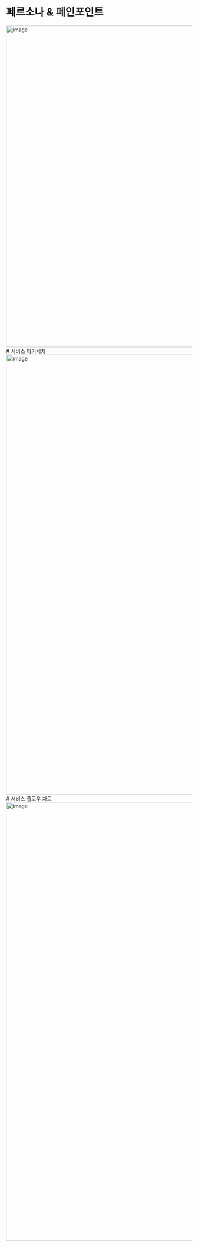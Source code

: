 # 페르소나 & 페인포인트
<img width="870" alt="image" src="https://github.com/user-attachments/assets/8656b445-6118-478a-95a0-33b2a7d7c01e">
# 서비스 아키텍처 
<img width="1191" alt="image" src="https://github.com/user-attachments/assets/fec0dff3-b28b-4f42-98b2-8a01138bf5ca">
# 서비스 플로우 차트
<img width="1187" alt="image" src="https://github.com/user-attachments/assets/221fd58a-6280-4468-80a7-d295f6d8e8b4">
